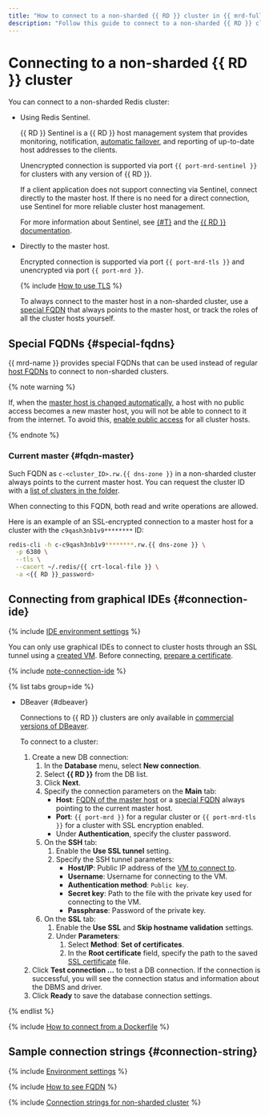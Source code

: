 ```yaml
---
title: "How to connect to a non-sharded {{ RD }} cluster in {{ mrd-full-name }}"
description: "Follow this guide to connect to a non-sharded {{ RD }} cluster."
---
```


# Connecting to a non-sharded {{ RD }} cluster

You can connect to a non-sharded Redis cluster:

* Using Redis Sentinel.

   {{ RD }} Sentinel is a {{ RD }} host management system that provides monitoring, notification, [automatic failover](../failover.md), and reporting of up-to-date host addresses to the clients.

   Unencrypted connection is supported via port `{{ port-mrd-sentinel }}` for clusters with any version of {{ RD }}.

   If a client application does not support connecting via Sentinel, connect directly to the master host. If there is no need for a direct connection, use Sentinel for more reliable cluster host management.

   For more information about Sentinel, see [{#T}](../../concepts/replication.md) and the [{{ RD }} documentation](https://redis.io/topics/sentinel).

* Directly to the master host.

   Encrypted connection is supported via port `{{ port-mrd-tls }}` and unencrypted via port `{{ port-mrd }}`.

   {% include [How to use TLS](../../../_includes/mdb/mrd/connect/how-to-use-tls.md) %}

   To always connect to the master host in a non-sharded cluster, use a [special FQDN](#special-fqdns) that always points to the master host, or track the roles of all the cluster hosts yourself.

## Special FQDNs {#special-fqdns}

{{ mrd-name }} provides special FQDNs that can be used instead of regular [host FQDNs](index.md#fqdn) to connect to non-sharded clusters.

{% note warning %}

If, when the [master host is changed automatically](../../concepts/replication.md#master-failover), a host with no public access becomes a new master host, you will not be able to connect to it from the internet. To avoid this, [enable public access](../hosts.md#update) for all cluster hosts.

{% endnote %}

### Current master {#fqdn-master}

Such FQDN as `c-<cluster_ID>.rw.{{ dns-zone }}` in a non-sharded cluster always points to the current master host. You can request the cluster ID with a [list of clusters in the folder](../cluster-list.md#list-clusters).

When connecting to this FQDN, both read and write operations are allowed.

Here is an example of an SSL-encrypted connection to a master host for a cluster with the `c9qash3nb1v9********` ID:

```bash
redis-cli -h c-c9qash3nb1v9********.rw.{{ dns-zone }} \
  -p 6380 \
  --tls \
  --cacert ~/.redis/{{ crt-local-file }} \
  -a <{{ RD }}_password>
```

## Connecting from graphical IDEs {#connection-ide}

{% include [IDE environment settings](../../../_includes/mdb/mrd/ide-envs.md) %}

You can only use graphical IDEs to connect to cluster hosts through an SSL tunnel using a [created VM](./index.md#connect). Before connecting, [prepare a certificate](./index.md#get-ssl-cert).

{% include [note-connection-ide](../../../_includes/mdb/note-connection-ide.md) %}

{% list tabs group=ide %}

- DBeaver {#dbeaver}

   Connections to {{ RD }} clusters are only available in [commercial versions of DBeaver](https://dbeaver.com/buy/).

   To connect to a cluster:

   1. Create a new DB connection:
      1. In the **Database** menu, select **New connection**.
      1. Select **{{ RD }}** from the DB list.
      1. Click **Next**.
      1. Specify the connection parameters on the **Main** tab:
         * **Host**: [FQDN of the master host](./index.md#fqdn) or a [special FQDN](./non-sharded.md#special-fqdns) always pointing to the current master host.
         * **Port**: `{{ port-mrd }}` for a regular cluster or `{{ port-mrd-tls }}` for a cluster with SSL encryption enabled.
         * Under **Authentication**, specify the cluster password.
      1. On the **SSH** tab:
         1. Enable the **Use SSL tunnel** setting.
         1. Specify the SSH tunnel parameters:
            * **Host/IP**: Public IP address of the [VM to connect to](./index.md#connect).
            * **Username**: Username for connecting to the VM.
            * **Authentication method**: `Public key`.
            * **Secret key**: Path to the file with the private key used for connecting to the VM.
            * **Passphrase**: Password of the private key.
      1. On the **SSL** tab:
         1. Enable the **Use SSL** and **Skip hostname validation** settings.
         1. Under **Parameters**:
            1. Select **Method**: **Set of certificates**.
            1. In the **Root certificate** field, specify the path to the saved [SSL certificate](./index.md#get-ssl-cert) file.
   1. Click **Test connection ...** to test a DB connection. If the connection is successful, you will see the connection status and information about the DBMS and driver.
   1. Click **Ready** to save the database connection settings.

{% endlist %}

{% include [How to connect from a Dockerfile](../../../_includes/mdb/mrd/connect/docker-and-redis.md) %}

## Sample connection strings {#connection-string}

{% include [Environment settings](../../../_includes/mdb/mdb-conn-strings-env.md) %}

{% include [How to see FQDN](../../../_includes/mdb/see-fqdn-in-console.md) %}

{% include [Connection strings for non-sharded cluster](../../../_includes/mdb/mrd/conn-strings-non-sharded.md) %}
